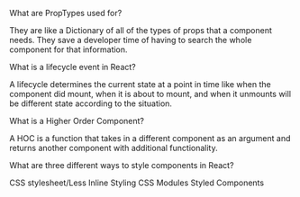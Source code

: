 What are PropTypes used for?

They are like a Dictionary of all of the types of props that a component needs. They save a developer time of having to search the whole component for that information.

What is a lifecycle event in React?

A lifecycle determines the current state at a point in time like when the component did mount, when it is about to mount, and when it unmounts will be different state according to the situation.

What is a Higher Order Component?

A HOC is a function that takes in a different component as an argument and returns another component with additional functionality.


What are three different ways to style components in React?

CSS stylesheet/Less
Inline Styling
CSS Modules
Styled Components

